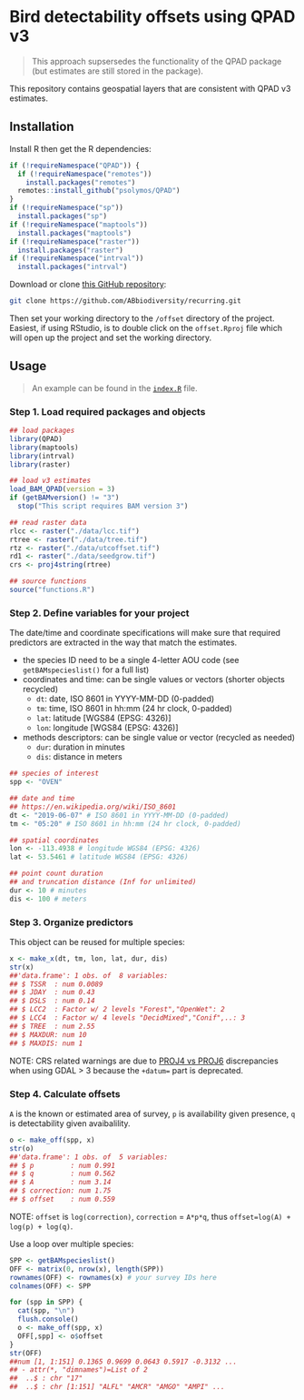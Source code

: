 # Bird detectability offsets using QPAD v3

> This approach supsersedes the functionality of the QPAD package (but estimates are still stored in the package).

This repository contains geospatial layers that are consistent with QPAD v3 estimates.

## Installation

Install R then get the R dependencies:

```R
if (!requireNamespace("QPAD")) {
  if (!requireNamespace("remotes"))
    install.packages("remotes")
  remotes::install_github("psolymos/QPAD")
}
if (!requireNamespace("sp"))
  install.packages("sp")
if (!requireNamespace("maptools"))
  install.packages("maptools")
if (!requireNamespace("raster"))
  install.packages("raster")
if (!requireNamespace("intrval"))
  install.packages("intrval")
```

Download or clone [this GitHub repository](https://github.com/ABbiodiversity/recurring):

```bash
git clone https://github.com/ABbiodiversity/recurring.git
```

Then set your working directory to the `/offset` directory of the project.
Easiest, if using RStudio, is to double click on the `offset.Rproj` file
which will open up the project and set the working directory.

## Usage

> An example can be found in the [`index.R`](index.R) file.

### Step 1. Load required packages and objects

```R
## load packages
library(QPAD)
library(maptools)
library(intrval)
library(raster)

## load v3 estimates
load_BAM_QPAD(version = 3)
if (getBAMversion() != "3")
  stop("This script requires BAM version 3")

## read raster data
rlcc <- raster("./data/lcc.tif")
rtree <- raster("./data/tree.tif")
rtz <- raster("./data/utcoffset.tif")
rd1 <- raster("./data/seedgrow.tif")
crs <- proj4string(rtree)

## source functions
source("functions.R")
```

### Step 2. Define variables for your project

The date/time and coordinate specifications will make sure that required predictors are extracted in the way that match the estimates.

- the species ID need to be a single 4-letter AOU code (see `getBAMspecieslist()` for a full list)
- coordinates and time:  can be single values or vectors (shorter objects recycled)
  - `dt`: date, ISO 8601 in YYYY-MM-DD (0-padded)
  - `tm`: time, ISO 8601 in hh:mm (24 hr clock, 0-padded)
  - `lat`: latitude [WGS84 (EPSG: 4326)]
  - `lon`: longitude [WGS84 (EPSG: 4326)]
- methods descriptors: can be single value or vector (recycled as needed)
  - `dur`: duration in minutes
  - `dis`: distance in meters

```R
## species of interest
spp <- "OVEN"

## date and time
## https://en.wikipedia.org/wiki/ISO_8601
dt <- "2019-06-07" # ISO 8601 in YYYY-MM-DD (0-padded)
tm <- "05:20" # ISO 8601 in hh:mm (24 hr clock, 0-padded)

## spatial coordinates
lon <- -113.4938 # longitude WGS84 (EPSG: 4326)
lat <- 53.5461 # latitude WGS84 (EPSG: 4326)

## point count duration 
## and truncation distance (Inf for unlimited)
dur <- 10 # minutes
dis <- 100 # meters
```

### Step 3. Organize predictors

This object can be reused for multiple species:

```R
x <- make_x(dt, tm, lon, lat, dur, dis)
str(x)
##'data.frame':	1 obs. of  8 variables:
## $ TSSR  : num 0.0089
## $ JDAY  : num 0.43
## $ DSLS  : num 0.14
## $ LCC2  : Factor w/ 2 levels "Forest","OpenWet": 2
## $ LCC4  : Factor w/ 4 levels "DecidMixed","Conif",..: 3
## $ TREE  : num 2.55
## $ MAXDUR: num 10
## $ MAXDIS: num 1
```

NOTE: CRS related warnings are due to [PROJ4 vs PROJ6](https://stackoverflow.com/questions/63727886/proj4-to-proj6-upgrade-and-discarded-datum-warnings) discrepancies when using GDAL > 3 because the `+datum=` part is deprecated.

### Step 4. Calculate offsets

`A` is the known or estimated area of survey, `p` is availability given presence, `q` is detectability given avaibalility.

```R
o <- make_off(spp, x)
str(o)
##'data.frame':	1 obs. of  5 variables:
## $ p         : num 0.991
## $ q         : num 0.562
## $ A         : num 3.14
## $ correction: num 1.75
## $ offset    : num 0.559
```

NOTE: `offset` is `log(correction)`, `correction` = `A*p*q`, thus `offset=log(A) + log(p) + log(q)`.

Use a loop over multiple species:

```R
SPP <- getBAMspecieslist()
OFF <- matrix(0, nrow(x), length(SPP))
rownames(OFF) <- rownames(x) # your survey IDs here
colnames(OFF) <- SPP

for (spp in SPP) {
  cat(spp, "\n")
  flush.console()
  o <- make_off(spp, x)
  OFF[,spp] <- o$offset
}
str(OFF)
##num [1, 1:151] 0.1365 0.9699 0.0643 0.5917 -0.3132 ...
## - attr(*, "dimnames")=List of 2
##  ..$ : chr "17"
##  ..$ : chr [1:151] "ALFL" "AMCR" "AMGO" "AMPI" ...
```
